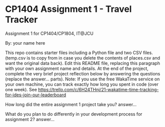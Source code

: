 # CP1404 Assignment 1 - Travel Tracker
Assignment 1 for CP1404/CP1804, IT@JCU

By: your name here

This repo contains starter files including a Python file and two CSV files.
(temp.csv is to copy from in case you delete the contents of places.csv and want the original data back).
Edit this README file, replacing this paragraph with your own assignment name and details.
At the end of the project, complete the very brief project reflection below by answering the questions (replace the answer... parts).
Note: If you use the free WakaTime service on your own machine, you can track exactly how long you spent in code (over one week).
See https://trello.com/c/6H24THnj/21-wakatime-time-tracking-for-ides-join-our-leaderboard

How long did the entire assignment 1 project take you?
answer...

What do you plan to do differently in your development process for assignment 2?
answer...
